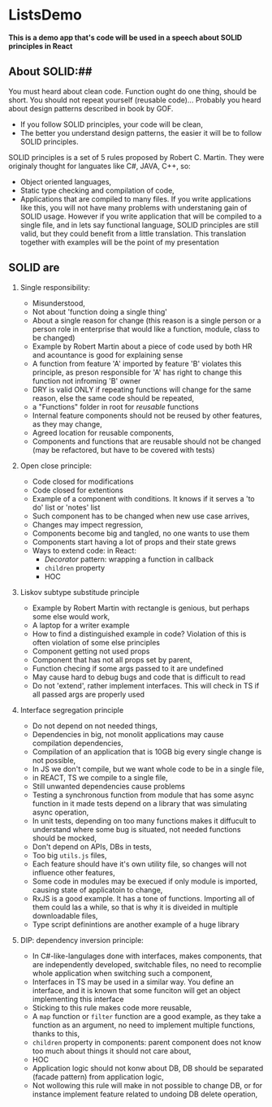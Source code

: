 # ListsDemo

**This is a demo app that's code will be used in a speech about SOLID principles in React**

## About SOLID:##

You must heard about clean code. Function ought do one thing, should be short. You should not repeat yourself (reusable code)...
Probably you heard about design patterns described in book by GOF.
* If you follow SOLID principles, your code will be clean,
* The better you understand design patterns, the easier it will be to follow SOLID principles.

SOLID principles is a set of 5 rules proposed by Robert C. Martin. They were originaly thought for languates like C#, JAVA, C++,
so:
* Object oriented languages,
* Static type checking and compilation of code,
* Applications that are compiled to many files.
If you write applications like this, you will not have many problems with understaning gain of SOLID usage.
However if you write application that will be compiled to a single file, and in lets say functional language, SOLID principles are still valid, but
they could benefit from a little translation.
This translation together with examples will be the point of my presentation

## SOLID are ##
1. Single responsibility:
   * Misunderstood,
   * Not about 'function doing a single thing'
   * About a single reason for change (this reason is a single person or a person role in enterprise that would like a function, module, class to be changed)
   * Example by Robert Martin about a piece of code used by both HR and acountance is good for explaining sense
   * A function from feature 'A' imported by feature 'B' violates this principle, as preson responsible for 'A' has right to change this function not infroming 'B' owner
   * DRY is valid ONLY if repeating functions will change for the same reason, else the same code should be repeated,
   * a "Functions" folder in root for *reusable* functions
   * Internal feature components should not be reused by other features, as they may change,
   * Agreed location for reusable components,
   * Components and functions that are reusable should not be changed (may be refactored, but have to be covered with tests)
  
2. Open close principle:
   * Code closed for modifications
   * Code closed for extentions
   * Example of a component with conditions. It knows if it serves  a 'to do' list or 'notes' list
   * Such component has to be changed when new use case arrives,
   * Changes may impect regression,
   * Components become big and tangled, no one wants to use them
   * Components start having a lot of props and their state grews
   * Ways to extend code: in React:
     * *Decorator* pattern: wrapping a function in callback
     * `children` property
     * HOC
    
3. Liskov subtype substitude principle
   * Example by Robert Martin with rectangle is genious, but perhaps some else would work,
   * A laptop for a writer example
   * How to find a distinguished example in code? Violation of this is often violation of some else principles
   * Component getting not used props
   * Component that has not all props set by parent,
   * Function checing if some args passed to it are undefined
   * May cause hard to debug bugs and code that is difficult to read
   * Do not 'extend', rather implement interfaces. This will check in TS if all passed args are properly used
  
4. Interface segregation principle
   * Do not depend on not needed things,
   * Dependencies in big, not monolit applications may cause compilation dependencies,
   * Compilation of an application that is 10GB big every single change is not possible,
   * In JS we don't compile, but we want whole code to be in a single file,
   * in REACT, TS we compile to a single file,
   * Still unwanted dependencies cause problems
   * Testing a synchronous function from module that has some async function in it made tests depend on a library that was simulating async operation,
   * In unit tests, depending on too many functions makes it diffucult to understand where some bug is situated, not needed functions should be mocked,
   * Don't depend on APIs, DBs in tests,
   * Too big `utils.js` files,
   * Each feature should have it's own utility file, so changes will not influence other features,
   * Some code in modules may be execued if only module is imported, causing state of applicatoin to change,
   * RxJS is a good example. It has a tone of functions. Importing all of them could las a while, so that is why it is diveided in multiple downloadable files,
   * Type script definintions are another example of a huge library
  
5. DIP: dependency inversion principle:
   * In C#-like-langulages done with interfaces, makes components, that are independently developed, switchable files, no need to recomplie whole application when switching such a component,
   * Interfaces in TS may be used in a similar way. You define an interface, and it is known that some funciton will get an object implementing this interface
   * Sticking to this rule makes code more reusable,
   * A `map` function or `filter` function are a good example, as they take a function as an argument, no need to implement multiple functions, thanks to this,
   * `children` property in components: parent component does not know too much about things it should not care about,
   * HOC
   * Application logic should not konw about DB, DB should be separated (facade pattern) from application logic,
   * Not wollowing this rule will make in not possible to change DB, or for instance implement feature related to undoing DB delete operation,
